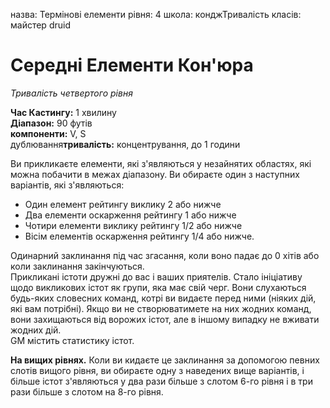 назва: Термінові елементи рівня: 4 школа: конджТривалість класів: майстер druid

# Середні Елементи Кон'юра
_Тривалість четвертого рівня_

**Час Кастингу:** 1 хвилину    
**Діапазон:** 90 футів    
**компоненти:** V, S    
дублювання**тривалість:** концентрування, до 1 години

Ви прикликаєте елементи, які з'являються у незайнятих областях, які можна побачити в межах діапазону. Ви обираєте один з наступних варіантів, які з'являються:

* Один елемент рейтингу виклику 2 або нижче
* Два елементи оскарження рейтингу 1 або нижче
* Чотири елементи виклику рейтингу 1/2 або нижче
* Вісім елементів оскарження рейтингу 1/4 або нижче.

Одинарний заклинання під час згасання, коли воно падає до 0 хітів або коли заклинання закінчуються.    
Прикликані істоти дружні до вас і ваших приятелів. Стало ініціативу щодо викликових істот як групи, яка має свій черг. Вони слухаються будь-яких словесних команд, котрі ви видаєте перед ними (ніяких дій, які вам потрібні). Якщо ви не створюватимете на них жодних команд, вони захищаються від ворожих істот, але в іншому випадку не вживати жодних дій.    
GM містить статистику істот.

**На вищих рівнях.** Коли ви кидаєте це заклинання за допомогою певних слотів вищого рівня, ви обираєте одну з наведених вище варіантів, і більше істот з'являються у два рази більше з слотом 6-го рівня і в три рази більше з слотом на 8-го рівня. 
